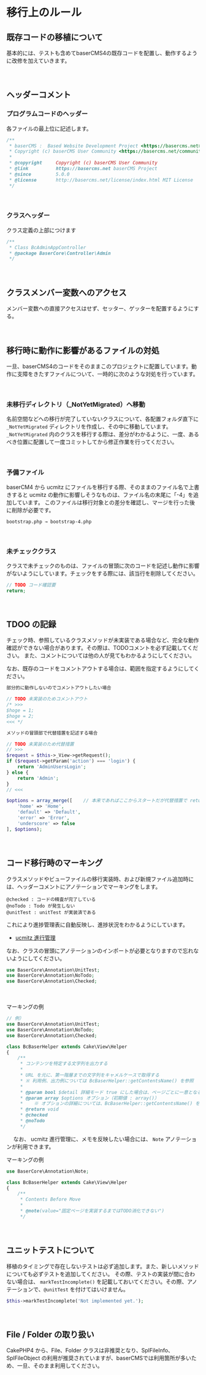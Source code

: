 # 移行上のルール

## 既存コードの移植について

基本的には、テストも含めてbaserCMS4の既存コードを配置し、動作するように改修を加えていきます。

　
## ヘッダーコメント

### プログラムコードのヘッダー

各ファイルの最上位に記述します。
```php
/**
 * baserCMS :  Based Website Development Project <https://basercms.net>
 * Copyright (c) baserCMS User Community <https://basercms.net/community/>
 *
 * @copyright     Copyright (c) baserCMS User Community
 * @link          https://basercms.net baserCMS Project
 * @since         5.0.0
 * @license       http://basercms.net/license/index.html MIT License
 */
```

　
### クラスヘッダー

クラス定義の上部につけます
```php
/**
 * Class BcAdminAppController
 * @package BaserCore\Controller\Admin
 */
```

　
## クラスメンバー変数へのアクセス

メンバー変数への直接アクセスはせず、セッター、ゲッターを配置するようにする。


　
## 移行時に動作に影響があるファイルの対処

一旦、baserCMS4のコードをそのままこのプロジェクトに配置しています。動作に支障をきたすファイルについて、一時的に次のような対処を行っています。

　
### 未移行ディレクトリ（_NotYetMigrated）へ移動

名前空間などへの移行が完了していないクラスについて、各配置フォルダ直下に `_NotYetMigrated` ディレクトリを作成し、その中に移動しています。    
`_NotYetMigrated` 内のクラスを移行する際は、差分がわかるように、一度、あるべき位置に配置して一度コミットしてから修正作業を行ってください。

　
### 予備ファイル

baserCM4 から ucmitz にファイルを移行する際、そのままのファイル名で上書きすると ucmitz の動作に影響しそうなものは、ファイル名の末尾に「-4」を追加しています。
このファイルは移行対象との差分を確認し、マージを行った後に削除が必要です。

```
bootstrap.php → bootstrap-4.php
```

　
### 未チェッククラス

クラスで未チェックのものは、ファイルの冒頭に次のコードを記述し動作に影響がないようにしています。チェックをする際には、該当行を削除してください。

```php
// TODO コード確認要
return;
```

　
## TDOO の記録

チェック時、参照しているクラスメソッドが未実装である場合など、完全な動作確認ができない場合があります。その際は、TODOコメントを必ず記載してください。
また、コメントについては他の人が見てもわかるようにしてください。

なお、既存のコードをコメントアウトする場合は、範囲を指定するようにしてください。

```php
部分的に動作しないのでコメントアウトしたい場合

// TODO 未実装のためコメントアウト
/* >>>
$hoge = 1;
$hoge = 2;
<<< */
```

```php
メソッドの冒頭部で代替措置を記述する場合

// TODO 未実装のため代替措置
// >>>
$request = $this->_View->getRequest();
if ($request->getParam('action') === 'login') {
    return 'AdminUsersLogin';
} else {
    return 'Admin';
}
// <<<

$options = array_merge([    // 本来であればここからスタートだが代替措置で return されているため実行されない
    'home' => 'Home',
    'default' => 'Default',
    'error' => 'Error',
    'underscore' => false
], $options);
```

　
## コード移行時のマーキング

クラスメソッドやビューファイルの移行実装時、および新規ファイル追加時には、ヘッダーコメントにアノテーションでマーキングをします。

```
@checked : コードの精査が完了している
@noTodo : Todo が発生しない
@unitTest : unitTest が実装済である
```

これにより進捗管理表に自動反映し、進捗状況をわかるようにしています。

- [ucmitz 進行管理](https://docs.google.com/spreadsheets/d/1EGxMk-dy8WIg2NmgOKsS_fBXqDB6oJky9M0mB7TADEk/edit#gid=938641024)

なお、クラスの冒頭にアノテーションのインポートが必要となりますので忘れないようにしてください。

```php
use BaserCore\Annotation\UnitTest;
use BaserCore\Annotation\NoTodo;
use BaserCore\Annotation\Checked;
```
　

マーキングの例
```php
// 例）
use BaserCore\Annotation\UnitTest;
use BaserCore\Annotation\NoTodo;
use BaserCore\Annotation\Checked;

class BcBaserHelper extends Cake\View\Helper 
{
    /**
     * コンテンツを特定する文字列を出力する
     *
     * URL を元に、第一階層までの文字列をキャメルケースで取得する
     * ※ 利用例、出力例については BcBaserHelper::getContentsName() を参照
     *
     * @param bool $detail 詳細モード true にした場合は、ページごとに一意となる文字列をキャメルケースで出力する（初期値 : false）
     * @param array $options オプション（初期値 : array()）
     *    ※ オプションの詳細については、BcBaserHelper::getContentsName() を参照
     * @return void
     * @checked
     * @noTodo
     */
```


　
なお、 ucmitz 進行管理に、メモを反映したい場合には、 `Note` アノテーションが利用できます。

マーキングの例
```php
use BaserCore\Annotation\Note;

class BcBaserHelper extends Cake\View\Helper 
{
    /**
     * Contents Before Move
     *
     * @note(value="固定ページを実装するまではTODO消化できない")
     */
```

　　　
## ユニットテストについて

移植のタイミングで存在しないテストは必ず追加します。また、新しいメソッドについても必ずテストを追加してください。
その際、テストの実装が間に合わない場合は、 `markTestIncomplete()` を記載しておいてください。その際、アノテーションで、`@unitTest` を付けてはいけません。

```php
$this->markTestIncomplete('Not implemented yet.');
```

　　
## File / Folder の取り扱い

CakePHP4 から、File、Folder クラスは非推奨となり、SplFileInfo、SplFileObject の利用が推奨されていますが、baserCMSでは利用箇所が多いため、一旦、そのまま利用してください。
